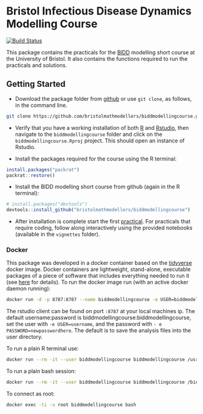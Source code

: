 
<!-- README.md is generated from README.Rmd. Please edit that file -->
Bristol Infectious Disease Dynamics Modelling Course
====================================================

[![Build Status](https://travis-ci.org/bristolmathmodellers/biddmodellingcourse.svg?branch=master)](https://travis-ci.org/bristolmathmodellers/biddmodellingcourse)

This package contains the practicals for the [BIDD](http://www.bristol.ac.uk/social-community-medicine/research/groups/bidd/) modelling short course at the University of Bristol. It also contains the functions required to run the practicals and solutions.

Getting Started
---------------

-   Download the package folder from [github](https://github.com/bristolmathmodellers/biddmodellingcourse/archive/master.zip) or use `git clone`, as follows, in the command line.

``` bash
git clone https://github.com/bristolmathmodellers/biddmodellingcourse.git
```

-   Verify that you have a working installation of both [R](https://www.r-project.org/) and [Rstudio](https://www.rstudio.com/products/rstudio/download/#download), then navigate to the `biddmodellingcourse` folder and click on the `biddmodellingcourse.Rproj` project. This should open an instance of Rstudio.

-   Install the packages required for the course using the R terminal:

``` r
install.packages("packrat")
packrat::restore()
```

-   Install the BIDD modelling short course from github (again in the R terminal):

``` r
# install.packages("devtools")
devtools::install_github("bristolmathmodellers/biddmodellingcourse")
```

-   After installation is complete start the first [practical](https://bristolmathmodellers.github.io/biddmodellingcourse/articles/practical_1.html). For practicals that require coding, follow along interactively using the provided notebooks (available in the `vignettes` folder).

### Docker

This package was developed in a docker container based on the [tidyverse](https://hub.docker.com/r/rocker/tidyverse/) docker image. Docker containers are lightweight, stand-alone, executable packages of a piece of software that includes everything needed to run it (see [here](https://www.docker.com/what-container) for details). To run the docker image run (with an active docker daemon running):

``` bash
docker run -d -p 8787:8787 --name biddmodellingcourse -e USER=biddmodellingcourse -e PASSWORD=biddmodellingcourse seabbs/biddmodellingcourse
```

The rstudio client can be found on port `:8787` at your local machines ip. The default username:password is biddmodellingcourse:biddmodellingcourse, set the user with `-e USER=username`, and the password with `- e PASSWORD=newpasswordhere`. The default is to save the analysis files into the user directory.

To run a plain R terminal use:

``` bash
docker run --rm -it --user biddmodellingcourse biddmodellingcourse /usr/bin/R
```

To run a plain bash session:

``` bash
docker run --rm -it --user biddmodellingcourse biddmodellingcourse /bin/bash
```

To connect as root:

``` bash
docker exec -ti -u root biddmodellingcourse bash
```

